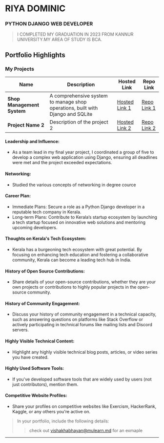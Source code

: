 # RIYA DOMINIC

### PYTHON DJANGO WEB DEVELOPER

> I COMPLETED MY GRADUATION IN 2023 FROM KANNUR UNIVERSITY.MY AREA OF STUDY IS BCA.


## Portfolio Highlights

### My Projects

| Name                | Description                                                               | Hosted Link                              | Repo Link                                                      |
|---------------------|---------------------------------------------------------------------------|------------------------------------------|----------------------------------------------------------------|
| **Shop Management System**  | A comprehensive system to manage shop operations, built with Django and SQLite                                            | [Hosted Link 1](https://example.com)    | [Repo Link 1](https://github.com/RiyaDominic/shopmanagementsystem.git)             |
| **Project Name 2**  | Description of the project 2                                              | [Hosted Link 2](https://example.com)    | [Repo Link 2](https://github.com/username/project2)             |

#### Leadership and Influence:

- As a team lead in my final year project, I coordinated a group of five to develop a complex web application using Django, ensuring all deadlines were met and the project exceeded expectations.

#### Networking:

- Studied the various concepts of networking in degree cource

#### Career Plan:

- Immediate Plans: Secure a role as a Python Django developer in a reputable tech company in Kerala.
- Long-term Plans: Contribute to Kerala’s startup ecosystem by launching a tech startup focused on innovative web solutions and mentoring upcoming developers.

#### Thoughts on Kerala's Tech Ecosystem:

- Kerala has a burgeoning tech ecosystem with great potential. By focusing on enhancing tech education and fostering a collaborative community, Kerala can become a leading tech hub in India.

#### History of Open Source Contributions:

- Share details of your open-source contributions, whether they are your own projects or contributions to highly popular projects in the open-source community.

#### History of Community Engagement:

-  Discuss your history of community engagement in a technical capacity, such as answering questions on platforms like Stack Overflow or actively participating in technical forums like mailing lists and Discord servers.

#### Highly Visible Technical Content:

- Highlight any highly visible technical blog posts, articles, or video series you have created.

#### Highly Used Software Tools:

- If you've developed software tools that are widely used by users (not just contributors), mention them.

#### Competitive Website Profiles:

- Share your profiles on competitive websites like Exercism, HackerRank, Kaggle, or any others you're active on.



> In your portfolio, include the following details:
>> check out [vishakhabhayan@mulearn.md](./profiles/vishakhabhayan@mulearn.md) for an exmaple

---
